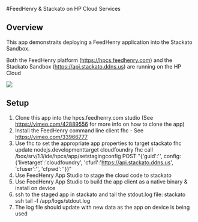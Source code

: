 #FeedHenry & Stackato on HP Cloud Services

## Overview

This app demonstraits deploying a FeedHenry application into the Stackato Sandbox.

Both the FeedHenry platform (https://hpcs.feedhenry.com) and the Stackato Sandbox (https://api.stackato.ddns.us) are running on the HP Cloud 

![](https://github.com/feedhenry/HP-Sencha-Demo/raw/stackato/docs/HomeView.png)

## Setup
1. Clone this app into the hpcs.feedhenry.com studio (See https://vimeo.com/42889556 for more info on how to clone the app) 
2. Install the FeedHenry command line client fhc - See https://vimeo.com/33966777
3. Use fhc to set the appropriate app properties to target stackato
  fhc update <APP GUID> nodejs.developmenttarget cloudfoundry
  fhc call /box/srv/1.1/ide/hpcs/app/setstagingconfig POST "{'guid':'<APP GUID>', config:{'livetarget':'cloudfoundry', 'cfurl':'https://api.stackato.ddns.us', 'cfuser':'<STACKATO USER>', 'cfpwd':'<STACKATO PASSWORD>'}}"
4. Use FeedHenry App Studio to stage the cloud code to stackato
5. Use FeedHenry App Studio to build the app client as a native binary & install on device
5. ssh to the staged app in stackato and tail the stdout.log file:
  stackato ssh <STAGED APP IDENTIFIER>
  tail -f /app/logs/stdout.log
6. The log file should update with new data as the app on device is being used